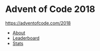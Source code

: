 # Advent of Code 2018

https://adventofcode.com/2018

- [About](https://adventofcode.com/2018/about)
- [Leaderboard](https://adventofcode.com/2018/leaderboard)
- [Stats](https://adventofcode.com/2018/stats)
